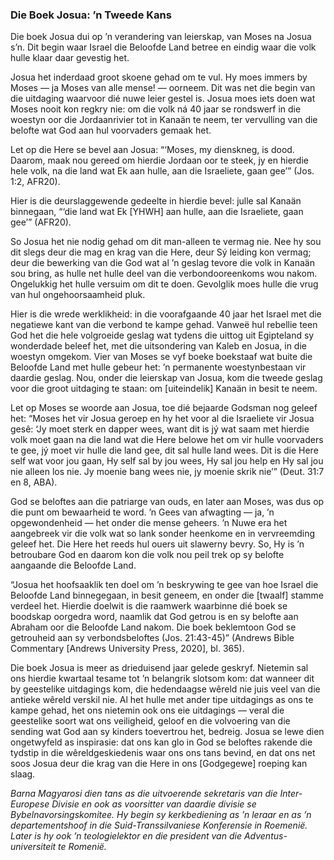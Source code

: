 ### Die Boek Josua: ’n Tweede Kans

Die boek Josua dui op ’n verandering van leierskap, van Moses na Josua s’n. Dit begin waar Israel die Beloofde Land betree en eindig waar die volk hulle klaar daar gevestig het.

Josua het inderdaad groot skoene gehad om te vul. Hy moes immers by Moses — ja Moses van alle mense! — oorneem. Dit was net die begin van die uitdaging waarvoor dié nuwe leier gestel is. Josua moes iets doen wat Moses nooit kon regkry nie: om die volk ná 40 jaar se rondswerf in die woestyn oor die Jordaanrivier tot in Kanaän te neem, ter vervulling van die belofte wat God aan hul voorvaders gemaak het.

Let op die Here se bevel aan Josua: “‘Moses, my dienskneg, is dood. Daarom, maak nou gereed om hierdie Jordaan oor te steek, jy en hierdie hele volk, na die land wat Ek aan hulle, aan die Israeliete, gaan gee’” (Jos. 1:2, AFR20).

Hier is die deurslaggewende gedeelte in hierdie bevel: julle sal Kanaän binnegaan, “‘die land wat Ek [YHWH] aan hulle, aan die Israeliete, gaan gee’” (AFR20).

So Josua het nie nodig gehad om dit man-alleen te vermag nie. Nee hy sou dit slegs deur die mag en krag van die Here, deur Sý leiding kon vermag; deur die bewerking van die God wat al ’n geslag tevore die volk in Kanaän sou bring, as hulle net hulle deel van die verbondooreenkoms wou nakom. Ongelukkig het hulle versuim om dit te doen. Gevolglik moes hulle die vrug van hul ongehoorsaamheid pluk.

Hier is die wrede werklikheid: in die voorafgaande 40 jaar het Israel met die negatiewe kant van die verbond te kampe gehad. Vanweë hul rebellie teen God het die hele volgroeide geslag wat tydens die uittog uit Egipteland sy wonderdade beleef het, met die uitsondering van Kaleb en Josua, in die woestyn omgekom. Vier van Moses se vyf boeke boekstaaf wat buite die Beloofde Land met hulle gebeur het: ’n permanente woestynbestaan vir daardie geslag. Nou, onder die leierskap van Josua, kom die tweede geslag voor die groot uitdaging te staan: om [uiteindelik] Kanaän in besit te neem.

Let op Moses se woorde aan Josua, toe dié bejaarde Godsman nog geleef het: “Moses het vir Josua geroep en hy het voor al die Israeliete vir Josua gesê: ‘Jy moet sterk en dapper wees, want dit is jý wat saam met hierdie volk moet gaan na die land wat die Here belowe het om vir hulle voorvaders te gee, jý moet vir hulle die land gee, dit sal hulle land wees. Dit is die Here self wat voor jou gaan, Hy self sal by jou wees, Hy sal jou help en Hy sal jou nie alleen los nie. Jy moenie bang wees nie, jy moenie skrik nie’” (Deut. 31:7 en 8, ABA).

God se beloftes aan die patriarge van ouds, en later aan Moses, was dus op die punt om bewaarheid te word. ’n Gees van afwagting — ja, ’n opgewondenheid — het onder die mense geheers. ’n Nuwe era het aangebreek vir die volk wat so lank sonder heenkome en in vervreemding geleef het. Die Here het reeds hul ouers uit slawerny bevry. So, Hy is ’n betroubare God en daarom kon die volk nou peil trek op sy belofte aangaande die Beloofde Land.

“Josua het hoofsaaklik ten doel om ’n beskrywing te gee van hoe Israel die Beloofde Land binnegegaan, in besit geneem, en onder die [twaalf] stamme verdeel het. Hierdie doelwit is die raamwerk waarbinne dié boek se boodskap oorgedra word, naamlik dat God getrou is en sy belofte aan Abraham oor die Beloofde Land nakom. Die boek beklemtoon God se getrouheid aan sy verbondsbeloftes (Jos. 21:43-45)” (Andrews Bible Commentary [Andrews University Press, 2020], bl. 365).

Die boek Josua is meer as drieduisend jaar gelede geskryf. Nietemin sal ons hierdie kwartaal tesame tot ’n belangrik slotsom kom: dat wanneer dit by geestelike uitdagings kom, die hedendaagse wêreld nie juis veel van die antieke wêreld verskil nie. Al het hulle met ander tipe uitdagings as ons te kampe gehad, het ons nietemin ook ons eie uitdagings — veral die geestelike soort wat ons veiligheid, geloof en die volvoering van die sending wat God aan sy kinders toevertrou het, bedreig. Josua se lewe dien ongetwyfeld as inspirasie: dat ons kan glo in God se beloftes rakende die tydstip in die wêreldgeskiedenis waar ons ons tans bevind, en dat ons net soos Josua deur die krag van die Here in ons [Godgegewe] roeping kan slaag.

_Barna Magyarosi dien tans as die uitvoerende sekretaris van die Inter-Europese Divisie en ook as voorsitter van daardie divisie se Bybelnavorsingskomitee. Hy begin sy kerkbediening as ’n leraar en as ’n departementshoof in die Suid-Transsilvaniese Konferensie in Roemenië. Later is hy ook ’n teologielektor en die president van die Adventus-universiteit te Romenië._